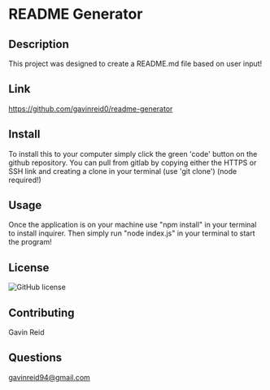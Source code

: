 # README Generator
  
  ## Description
  This project was designed to create a README.md file based on user input!

  ## Link
  https://github.com/gavinreid0/readme-generator

  ## Install
  To install this to your computer simply click the green 'code' button on the github repository. You can pull from gitlab by copying either the HTTPS or SSH link and creating a clone in your terminal (use 'git clone') (node required!)

  ## Usage
  Once the application is on your machine use "npm install" in your terminal to install inquirer. Then simply run "node index.js" in your terminal to start the program!

  ## License
   ![GitHub license](https://img.shields.io/badge/license-mit-blue.svg)

  ## Contributing
  Gavin Reid

  ## Questions
  gavinreid94@gmail.com

